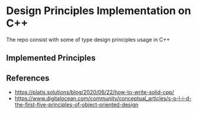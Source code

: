 # Design Principles Implementation on C++

The repo consist with some of type design principles usage in C++

## Implemented Principles


## References
* https://platis.solutions/blog/2020/06/22/how-to-write-solid-cpp/
* https://www.digitalocean.com/community/conceptual_articles/s-o-l-i-d-the-first-five-principles-of-object-oriented-design